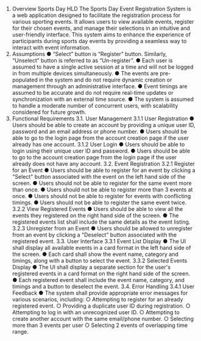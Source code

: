 1. Overview
Sports Day HLD
The Sports Day Event Registration System is a web application designed to facilitate the registration process for various sporting events. It allows users to view available events, register for their chosen events, and manage their selections in an intuitive and user-friendly interface. This system aims to enhance the experience of participants during sports day events by providing a seamless way to interact with event information.
2. Assumptions
● “Select” button is “Register” button. Similarly, “Unselect” button is referred to as “Un-register”.
● Each user is assumed to have a single active session at a time and will not be logged in from
multiple devices simultaneously.
● The events are pre-populated in the system and do not require dynamic creation or management
through an administrative interface.
● Event timings are assumed to be accurate and do not require real-time updates or synchronization
with an external time source.
● The system is assumed to handle a moderate number of concurrent users, with scalability
considered for future growth.
3. Functional Requirements
3.1. User Management
3.1.1 User Registration
● Users should be able to create an account by providing a unique user ID, password and an email address or phone number.
● Users should be able to go to the login page from the account creation page if the user already has one account.
3.1.2 User Login
● Users should be able to login using their unique user ID and password.
● Users should be able to go to the account creation page from the login page if the user
already does not have any account.
3.2. Event Registration
3.2.1 Register for an Event
● Users should be able to register for an event by clicking a "Select" button associated with the event on the left hand side of the screen.
● Users should not be able to register for the same event more than once.
● Users should not be able to register more than 3 events at once.
● Users should not be able to register for events with conflicting timings.
● Users should not be able to register the same event twice.
3.2.2 View Registered Events
● Users should be able to view all the events they registered on the right hand side of the screen.
● The registered events list shall include the same details as the event listing. 3.2.3 Unregister from an Event
● Users should be allowed to unregister from an event by clicking a "Deselect" button associated with the registered event.
3.3. User Interface
3.3.1 Event List Display
● The UI shall display all available events in a card format in the left hand side of the screen.
● Each card shall show the event name, category and timings, along with a button to select the event.
3.3.2 Selected Events Display
● The UI shall display a separate section for the user's registered events in a card format on the right hand side of the screen.
● Each registered event shall include the event name, category, and timings and a button to deselect the event.
3.4. Error Handling
3.4.1 User Feedback
● The system shall provide appropriate error messages for various scenarios, including:
○ Attempting to register for an already registered event.
○ Providing a duplicate user ID during registration.
○ Attempting to log in with an unrecognized user ID.
○ Attempting to create another account with the same email/phone number.
○ Selecting more than 3 events per user
○ Selecting 2 events of overlapping time range.
